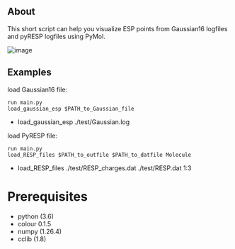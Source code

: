 ## About
This short script can help you visualize ESP points from Gaussian16 logfiles and pyRESP logfiles using PyMol. 

![image](https://github.com/Olecon/Visualization-ESP-from-Gaussian-pyRESP/assets/107347740/bd6a98b4-f596-412e-89e6-ff1ac3dafb75)

## Examples
load Gaussian16 file:
```
run main.py
load_gaussian_esp $PATH_to_Gaussian_file
```
* load_gaussian_esp ./test/Gaussian.log

load PyRESP file:
```
run main.py
load_RESP_files $PATH_to_outfile $PATH_to_datfile Molecule
```
* load_RESP_files ./test/RESP_charges.dat ./test/RESP.dat 1:3

# Prerequisites
* python (3.6)
* colour 0.1.5
* numpy (1.26.4)
* cclib (1.8)
